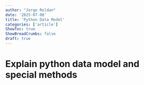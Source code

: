 ```yaml
---
author: "Jorge Roldan"
date: '2025-07-08'
title: 'Python Data Model'
categories: ['article']
ShowToc: true
ShowBreadCrumbs: false
draft: true
---
```


# Explain python data model and special methods